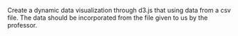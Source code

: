 Create a dynamic data visualization through d3.js that using data from a csv file. The data should be incorporated from the file given to us by the professor.